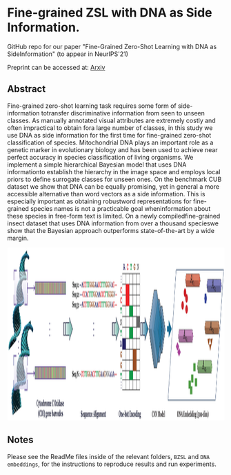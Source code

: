 # Fine-grained ZSL with DNA as Side Information.

GitHub repo for our paper "Fine-Grained Zero-Shot Learning with DNA as SideInformation" (to appear in NeurIPS'21)

Preprint can be accessed at: [Arxiv]()

## Abstract
Fine-grained zero-shot learning task requires some form of side-information totransfer discriminative information from seen to unseen classes.  As manually annotated visual attributes are extremely costly and often impractical to obtain fora large number of classes, in this study we use DNA as side information for the first time for fine-grained zero-shot classification of species. Mitochondrial DNA plays an important role as a genetic marker in evolutionary biology and has been used to achieve near perfect accuracy in species classification of living organisms. We implement a simple hierarchical Bayesian model that uses DNA informationto establish the hierarchy in the image space and employs local priors to define surrogate classes for unseen ones. On the benchmark CUB dataset we show that DNA can be equally promising, yet in general a more accessible alternative than word vectors as a side information. This is especially important as obtaining robustword representations for fine-grained species names is not a practicable goal wheninformation about these species in free-form text is limited. On a newly compiledfine-grained insect dataset that uses DNA information from over a thousand specieswe show that the Bayesian approach outperforms state-of-the-art by a wide margin.

<p align="center">
  <img width="800" height="400" src="NIPS_DNA_diagram.jpg">
</p>
<p align="justify">

## Notes
Please see the ReadMe files inside of the relevant folders, `BZSL` and `DNA embeddings`, for the instructions to reproduce results and run experiments.

